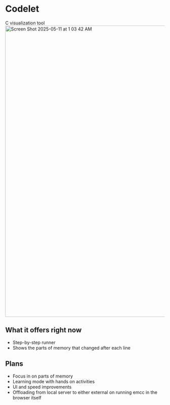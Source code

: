 # Codelet

C visualization tool
<img width="917" alt="Screen Shot 2025-05-11 at 1 03 42 AM" src="https://github.com/user-attachments/assets/c490be5a-9f77-491a-bac3-62a9984e0e36" />

## What it offers right now
* Step-by-step runner
* Shows the parts of memory that changed after each line

## Plans
* Focus in on parts of memory
* Learning mode with hands on activities
* UI and speed improvements
* Offloading from local server to either external on running emcc in the browser itself
